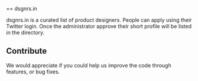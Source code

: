 == dsgnrs.in

dsgnrs.in is a curated list of product designers. People can apply using their Twitter login. Once the administrator approve their short profile will be listed in the directory.

## Contribute

We would appreciate if you could help us improve the code through features, or bug fixes.
